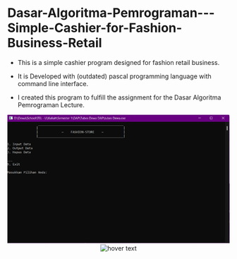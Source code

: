 # Dasar-Algoritma-Pemrograman---Simple-Cashier-for-Fashion-Business-Retail
* This is a simple cashier program designed for fashion retail business. 

* It is Developed with (outdated) pascal programming language with command line interface.

* I created this program to fulfill the assignment for the Dasar Algoritma Pemrograman Lecture.

<p align="center">
  <img src="https://github.com/Winchester97/Dasar-Algoritma-Pemrograman---Simple-Cashier-for-Fashion-Business-Retail/blob/main/pic/pic1.png" title="hover text">
  <img src="https://github.com/Winchester97/Dasar-Algoritma-Pemrograman---Simple-Cashier-for-Fashion-Business-Retail/blob/main/pic/pic2.png" title="hover text">
</p>
